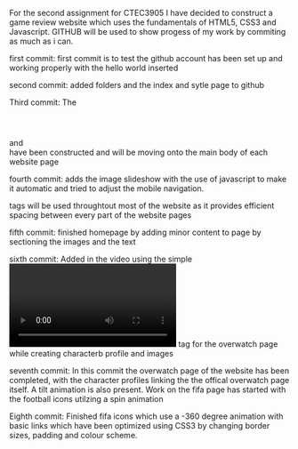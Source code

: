 For the second assignment for CTEC3905 I have decided to construct a game review website which uses the fundamentals of HTML5, CSS3 and Javascript. GITHUB will be used to show progess of my work by commiting as much as i can. 


first commit: first commit is to test the github account has been set up and working properly with the hello world inserted

second commit: added folders and the index and sytle page to github 

Third commit: The <header></header> and <footer></footer> have been constructed and will be moving onto the main body of each website page 

fourth commit: adds the image slideshow with the use of javascript to make it automatic and tried to adjust the mobile navigation. <section></section> tags will be used throughtout most of the website as it provides                        efficient spacing between every part of the website pages  

fifth commit: finished homepage by adding minor content to page by sectioning the images and the text 

sixth commit: Added in the video using the simple <video></video> tag for the overwatch page while creating characterb profile and images 

seventh commit: In this commit the overwatch page of the website has been completed, with the character profiles linking the the offical overwatch page itself. A tilt animation is also present. Work on the fifa page has                     started with the football icons utilzing a spin animation 

Eighth commit: Finished fifa icons which use a -360 degree animation with basic <a herf></a> links which have been optimized using CSS3 by changing border sizes, padding and colour scheme.  